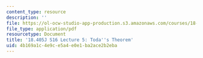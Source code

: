 ```yaml
---
content_type: resource
description: ''
file: https://ol-ocw-studio-app-production.s3.amazonaws.com/courses/18-405j-advanced-complexity-theory-spring-2016/4b169a1c4e9ce5a4e0e1ba2ace2b2eba_MIT18_405JS16_Todas.pdf
file_type: application/pdf
resourcetype: Document
title: '18.405J S16 Lecture 5: Toda''s Theorem'
uid: 4b169a1c-4e9c-e5a4-e0e1-ba2ace2b2eba
---
```

